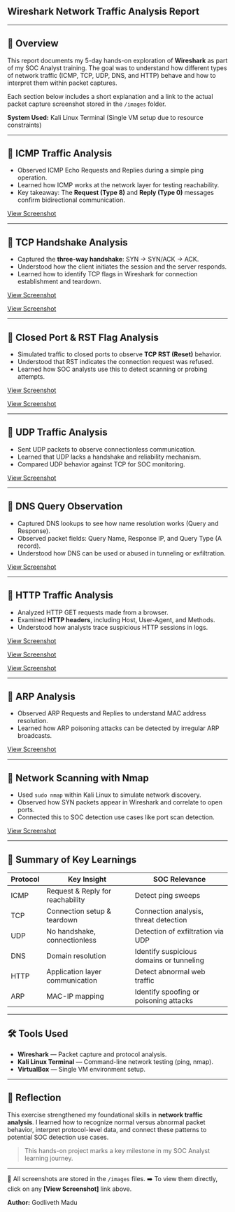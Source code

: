 ## Wireshark Network Traffic Analysis Report
---

## 📘 Overview

This report documents my 5-day hands-on exploration of **Wireshark** as part of my SOC Analyst training. The goal was to understand how different types of network traffic (ICMP, TCP, UDP, DNS, and HTTP) behave and how to interpret them within packet captures.

Each section below includes a short explanation and a link to the actual packet capture screenshot stored in the `/images` folder.

**System Used:** Kali Linux Terminal (Single VM setup due to resource constraints)

---

## 🔹 ICMP Traffic Analysis

* Observed ICMP Echo Requests and Replies during a simple ping operation.
* Learned how ICMP works at the network layer for testing reachability.
* Key takeaway: The **Request (Type 8)** and **Reply (Type 0)** messages confirm bidirectional communication.

[View Screenshot](https://github.com/Godliveth/Wireshark-Network-Analysis/blob/main/Icmp%20test.png) 

---

## 🔹 TCP Handshake Analysis

* Captured the **three-way handshake**: SYN → SYN/ACK → ACK.
* Understood how the client initiates the session and the server responds.
* Learned how to identify TCP flags in Wireshark for connection establishment and teardown.

[View Screenshot](https://github.com/Godliveth/Wireshark-Network-Analysis/blob/main/tcp.png)

[View Screenshot](https://github.com/Godliveth/Wireshark-Network-Analysis/blob/main/TCP%20flags.png)

---

## 🔹 Closed Port & RST Flag Analysis

* Simulated traffic to closed ports to observe **TCP RST (Reset)** behavior.
* Understood that RST indicates the connection request was refused.
* Learned how SOC analysts use this to detect scanning or probing attempts.

[View Screenshot](https://github.com/Godliveth/Wireshark-Network-Analysis/blob/main/Failed%20and%20Refused%20%20tcp%20Flags.png)

[View Screenshot](https://github.com/Godliveth/Wireshark-Network-Analysis/blob/main/Tcp.Flag%20RST.png)

---

## 🔹 UDP Traffic Analysis

* Sent UDP packets to observe connectionless communication.
* Learned that UDP lacks a handshake and reliability mechanism.
* Compared UDP behavior against TCP for SOC monitoring.

[View Screenshot](https://github.com/Godliveth/Wireshark-Network-Analysis/blob/main/udp.png)

---

## 🔹 DNS Query Observation

* Captured DNS lookups to see how name resolution works (Query and Response).
* Observed packet fields: Query Name, Response IP, and Query Type (A record).
* Understood how DNS can be used or abused in tunneling or exfiltration.

[View Screenshot](https://github.com/Godliveth/Wireshark-Network-Analysis/blob/main/dns.png)

---

## 🔹 HTTP Traffic Analysis

* Analyzed HTTP GET requests made from a browser.
* Examined **HTTP headers**, including Host, User-Agent, and Methods.
* Understood how analysts trace suspicious HTTP sessions in logs.

[View Screenshot](https://github.com/Godliveth/Wireshark-Network-Analysis/blob/main/get%20http.png)

[View Screenshot](https://github.com/Godliveth/Wireshark-Network-Analysis/blob/main/User_Agent.png)

[View Screenshot](https://github.com/Godliveth/Wireshark-Network-Analysis/blob/main/http.png)

---

## 🔹 ARP Analysis

* Observed ARP Requests and Replies to understand MAC address resolution.
* Learned how ARP poisoning attacks can be detected by irregular ARP broadcasts.

[View Screenshot](https://github.com/Godliveth/Wireshark-Network-Analysis/blob/main/ARP.png)

---

## 🔹 Network Scanning with Nmap

* Used `sudo nmap` within Kali Linux to simulate network discovery.
* Observed how SYN packets appear in Wireshark and correlate to open ports.
* Connected this to SOC detection use cases like port scan detection.

[View Screenshot](https://github.com/Godliveth/Wireshark-Network-Analysis/blob/main/sudo%20nmap.png)

---

## 🧩 Summary of Key Learnings

| Protocol | Key Insight                      | SOC Relevance                            |
| -------- | -------------------------------- | ---------------------------------------- |
| ICMP     | Request & Reply for reachability | Detect ping sweeps                       |
| TCP      | Connection setup & teardown      | Connection analysis, threat detection    |
| UDP      | No handshake, connectionless     | Detection of exfiltration via UDP        |
| DNS      | Domain resolution                | Identify suspicious domains or tunneling |
| HTTP     | Application layer communication  | Detect abnormal web traffic              |
| ARP      | MAC-IP mapping                   | Identify spoofing or poisoning attacks   |

---

## 🛠️ Tools Used

* **Wireshark** — Packet capture and protocol analysis.
* **Kali Linux Terminal** — Command-line network testing (ping, nmap).
* **VirtualBox** — Single VM environment setup.

---

## 🧠 Reflection

This exercise strengthened my foundational skills in **network traffic analysis**. I learned how to recognize normal versus abnormal packet behavior, interpret protocol-level data, and connect these patterns to potential SOC detection use cases.

> This hands-on project marks a key milestone in my SOC Analyst learning journey.

---

📸 All screenshots are stored in the `/images` files.
➡️ To view them directly, click on any **[View Screenshot]** link above.



**Author:** Godliveth Madu
